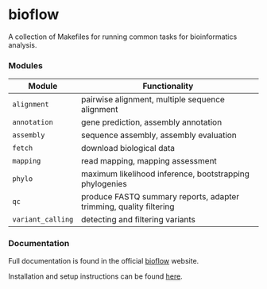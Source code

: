 # bioflow

A collection of Makefiles for running common tasks for bioinformatics analysis.

### Modules

| Module | Functionality |
| ---- | ------------ |
| `alignment` | pairwise alignment, multiple sequence alignment |
| `annotation` | gene prediction, assembly annotation |
| `assembly` | sequence assembly, assembly evaluation |
| `fetch` | download biological data |
| `mapping` | read mapping, mapping assessment |
| `phylo` | maximum likelihood inference, bootstrapping phylogenies |
| `qc` | produce FASTQ summary reports, adapter trimming, quality filtering |
| `variant_calling` | detecting and filtering variants |

### Documentation

Full documentation is found in the official [bioflow](https://dagsdags212.github.io/bioflow/) website. 

Installation and setup instructions can be found [here](https://dagsdags212.github.io/bioflow/installation).

